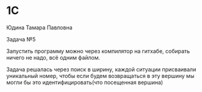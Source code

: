 # 1C

Юдина Тамара Павловна

Задача №5

Запустить программу можно через компилятор на гитхабе, собирать ничего не надо, всё одним файлом.

Задача решалась через поиск в ширину, каждой ситуации присваивали уникальный номер, чтобы если будем возвращаться в эту вершину мы могли бы это идентифицировать(что посещенная вершина)
